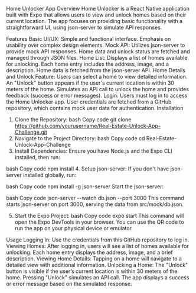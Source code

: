Home Unlocker App
Overview
Home Unlocker is a React Native application built with Expo that allows users to view and unlock homes based on their current location. The app focuses on providing basic functionality with a straightforward UI, using json-server to simulate API responses.

Features
Basic UI/UX:
Simple and functional interface.
Emphasis on usability over complex design elements.
Mock API:
Utilizes json-server to provide mock API responses.
Home data and unlock status are fetched and managed through JSON files.
Home List:
Displays a list of homes available for unlocking.
Each home entry includes the address, image, and a description.
Home data is fetched from the json-server API.
Home Details and Unlock Feature:
Users can select a home to view detailed information.
An "Unlock" button appears if the user's current location is within 30 meters of the home.
Simulates an API call to unlock the home and provides feedback (success or error messages).
Login:
Users must log in to access the Home Unlocker app.
User credentials are fetched from a GitHub repository, which contains mock user data for authentication.
Installation
1. Clone the Repository:
bash
Copy code
git clone https://github.com/yourusername/Real-Estate-Unlock-App-Challenge.git
2. Navigate to the Project Directory:
bash
Copy code
cd Real-Estate-Unlock-App-Challenge
3. Install Dependencies:
Ensure you have Node.js and the Expo CLI installed, then run:

bash
Copy code
npm install
4. Setup json-server:
If you don't have json-server installed globally, run:

bash
Copy code
npm install -g json-server
Start the json-server:

bash
Copy code
json-server --watch db.json --port 3000
This command starts json-server on port 3000, serving the data from src/mock/db.json.

5. Start the Expo Project:
bash
Copy code
expo start
This command will open the Expo DevTools in your browser. You can use the QR code to run the app on your physical device or emulator.

Usage
Logging In:
Use the credentials from this GitHub repository to log in.
Viewing Homes:
After logging in, users will see a list of homes available for unlocking.
Each home entry displays the address, image, and a brief description.
Viewing Home Details:
Tapping on a home will navigate to a detailed view with additional information.
Unlocking a Home:
The "Unlock" button is visible if the user’s current location is within 30 meters of the home.
Pressing "Unlock" simulates an API call.
The app displays a success or error message based on the simulated response.
